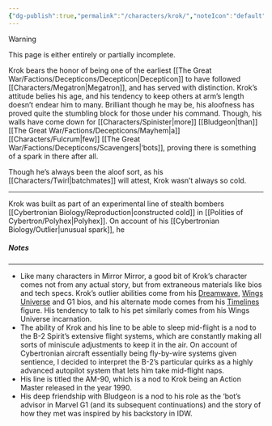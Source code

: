 ```yaml
---
{"dg-publish":true,"permalink":"/characters/krok/","noteIcon":"default"}
---
```

  
>[!warning] 
>This page is either entirely or partially incomplete. 
>
>
>
>
>
>
>
>

Krok bears the honor of being one of the earliest [[The Great War/Factions/Decepticons/Decepticon\|Decepticon]] to have followed [[Characters/Megatron\|Megatron]], and has served with distinction. Krok’s attitude belies his age, and his tendency to keep others at arm’s length doesn’t endear him to many. Brilliant though he may be, his aloofness has proved quite the stumbling block for those under his command. Though, his walls have come down for [[Characters/Spinister\|more]] [[Bludgeon\|than]] [[The Great War/Factions/Decepticons/Mayhem\|a]] [[Characters/Fulcrum\|few]] [[The Great War/Factions/Decepticons/Scavengers\|‘bots]], proving there is something of a spark in there after all. 

Though he’s always been the aloof sort, as his [[Characters/Twirl\|batchmates]] will attest, Krok wasn’t always so cold. 

---
Krok was built as part of an experimental line of stealth bombers [[Cybertronian Biology/Reproduction\|constructed cold]] in [[Polities of Cybertron/Polyhex\|Polyhex]]. On account of his [[Cybertronian Biology/Outlier\|unusual spark]], he 
##### Notes
--- 
- Like many characters in Mirror Mirror, a good bit of Krok’s character comes not from any actual story, but from extraneous materials like bios and tech specs. Krok’s outlier abilities come from his [Dreamwave](https://64.media.tumblr.com/tumblr_ma5jdgnEYD1qg5jqjo2_1280.jpg), [Wings Universe](http://transformersclub.com/Timelines9_2014.pdf) and G1 bios, and his alternate mode comes from his [Timelines](https://tfwiki.net/wiki/Krok_(G1)#Timelines) figure. His tendency to talk to his pet similarly comes from his Wings Universe incarnation. 
- The ability of Krok and his line to be able to sleep mid-flight is a nod to the B-2 Spirit’s extensive flight systems, which are constantly making all sorts of miniscule adjustments to keep it in the air. On account of Cybertronian aircraft essentially being fly-by-wire systems given sentience, I decided to interpret the B-2’s particular quirks as a highly advanced autopilot system that lets him take mid-flight naps. 
- His line is titled the AM-90, which is a nod to Krok being an Action Master released in the year 1990. 
- His deep friendship with Bludgeon is a nod to his role as the ‘bot’s advisor in Marvel G1 (and its subsequent continuations) and the story of how they met was inspired by his backstory in IDW. 